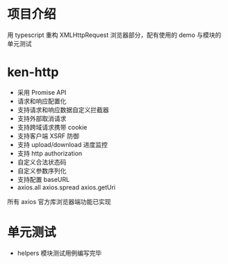 # 项目介绍
用 typescript 重构 XMLHttpRequest  浏览器部分，配有使用的 demo 与模块的单元测试

# ken-http
- 采用 Promise API
- 请求和响应配置化
- 支持请求和响应数据自定义拦截器
- 支持外部取消请求
- 支持跨域请求携带 cookie
- 支持客户端 XSRF 防御
- 支持 upload/download 进度监控
- 支持 http authorization
- 自定义合法状态码
- 自定义参数序列化
- 支持配置 baseURL
- axios.all axios.spread axios.getUri 

所有 axios 官方库浏览器端功能已实现

# 单元测试
- helpers 模块测试用例编写完毕

